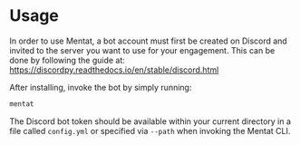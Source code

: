 # Usage

In order to use Mentat, a bot account must first be created on Discord and invited to the server you want to use for your engagement. This can be done by following the guide at: https://discordpy.readthedocs.io/en/stable/discord.html

After installing, invoke the bot by simply running:

```bash
mentat
```

The Discord bot token should be available within your current directory in a file called `config.yml` or specified via `--path` when invoking the Mentat CLI.
